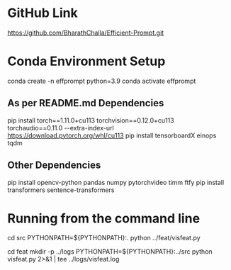 # GitHub Link
https://github.com/BharathChalla/Efficient-Prompt.git

# Conda Environment Setup
conda create -n effprompt python=3.9
conda activate effprompt

## As per README.md Dependencies 
pip install torch==1.11.0+cu113 torchvision==0.12.0+cu113 torchaudio==0.11.0 --extra-index-url https://download.pytorch.org/whl/cu113
pip install tensorboardX einops tqdm 

## Other Dependencies
pip install opencv-python pandas numpy pytorchvideo timm ftfy
pip install transformers sentence-transformers


# Running from the command line
cd src
PYTHONPATH=${PYTHONPATH}:. python ../feat/visfeat.py


cd feat
mkdir -p ../logs
PYTHONPATH=${PYTHONPATH}:../src python visfeat.py 2>&1 | tee ../logs/visfeat.log
